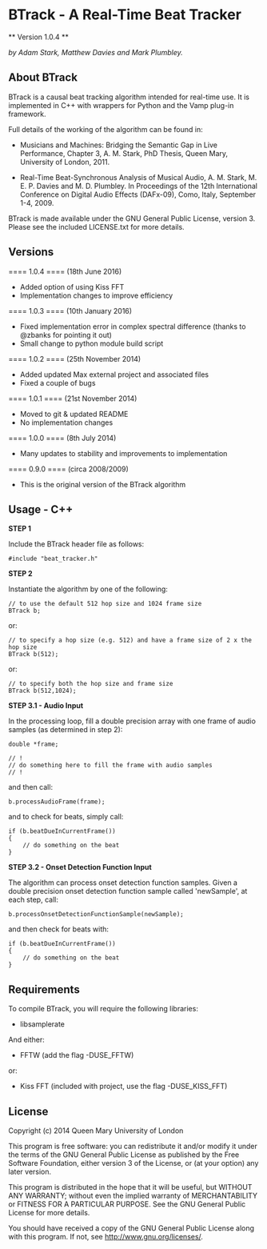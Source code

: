 # BTrack - A Real-Time Beat Tracker

** Version 1.0.4 **

_by Adam Stark, Matthew Davies and Mark Plumbley._

## About BTrack

BTrack is a causal beat tracking algorithm intended for real-time use. It is implemented in C++ with wrappers for Python and the Vamp plug-in framework.

Full details of the working of the algorithm can be found in:

- Musicians and Machines: Bridging the Semantic Gap in Live Performance, Chapter 3, A. M. Stark, PhD Thesis, Queen Mary, University of London, 2011.

- Real-Time Beat-Synchronous Analysis of Musical Audio, A. M. Stark, M. E. P. Davies and M. D. Plumbley. In Proceedings of the 12th International Conference on Digital Audio Effects (DAFx-09), Como, Italy, September 1-4, 2009.

BTrack is made available under the GNU General Public License, version 3. Please see the included LICENSE.txt for more details.

## Versions

==== 1.0.4 ==== (18th June 2016)

- Added option of using Kiss FFT
- Implementation changes to improve efficiency

==== 1.0.3 ==== (10th January 2016)

- Fixed implementation error in complex spectral difference (thanks to @zbanks for pointing it out)
- Small change to python module build script

==== 1.0.2 ==== (25th November 2014)

- Added updated Max external project and associated files
- Fixed a couple of bugs

==== 1.0.1 ==== (21st November 2014)

- Moved to git & updated README
- No implementation changes

==== 1.0.0 ==== (8th July 2014)

- Many updates to stability and improvements to implementation

==== 0.9.0 ==== (circa 2008/2009)

- This is the original version of the BTrack algorithm

## Usage - C++

**STEP 1**

Include the BTrack header file as follows:

    #include "beat_tracker.h"

**STEP 2**

Instantiate the algorithm by one of the following:

    // to use the default 512 hop size and 1024 frame size
    BTrack b;

or:

    // to specify a hop size (e.g. 512) and have a frame size of 2 x the hop size
    BTrack b(512);

or:

    // to specify both the hop size and frame size
    BTrack b(512,1024);

**STEP 3.1 - Audio Input**

In the processing loop, fill a double precision array with one frame of audio samples (as determined in step 2):

    double *frame;

    // !
    // do something here to fill the frame with audio samples
    // !

and then call:

    b.processAudioFrame(frame);

and to check for beats, simply call:

    if (b.beatDueInCurrentFrame())
    {
    	// do something on the beat
    }

**STEP 3.2 - Onset Detection Function Input**

The algorithm can process onset detection function samples. Given a double precision onset detection function sample called 'newSample', at each step, call:

    b.processOnsetDetectionFunctionSample(newSample);

and then check for beats with:

    if (b.beatDueInCurrentFrame())
    {
    	// do something on the beat
    }

## Requirements

To compile BTrack, you will require the following libraries:

- libsamplerate

And either:

- FFTW (add the flag -DUSE_FFTW)

or:

- Kiss FFT (included with project, use the flag -DUSE_KISS_FFT)

## License

Copyright (c) 2014 Queen Mary University of London

This program is free software: you can redistribute it and/or modify
it under the terms of the GNU General Public License as published by
the Free Software Foundation, either version 3 of the License, or
(at your option) any later version.

This program is distributed in the hope that it will be useful,
but WITHOUT ANY WARRANTY; without even the implied warranty of
MERCHANTABILITY or FITNESS FOR A PARTICULAR PURPOSE. See the
GNU General Public License for more details.

You should have received a copy of the GNU General Public License
along with this program. If not, see <http://www.gnu.org/licenses/>.
